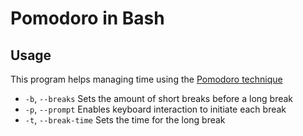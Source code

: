 # Pomodoro in Bash
## Usage
This program helps managing time using the [Pomodoro technique](https://en.wikipedia.org/wiki/Pomodoro_Technique)
* `-b`, `--breaks`      Sets the amount of short breaks before a long break
* `-p`, `--prompt`      Enables keyboard interaction to initiate each break
* `-t`, `--break-time`  Sets the time for the long break
